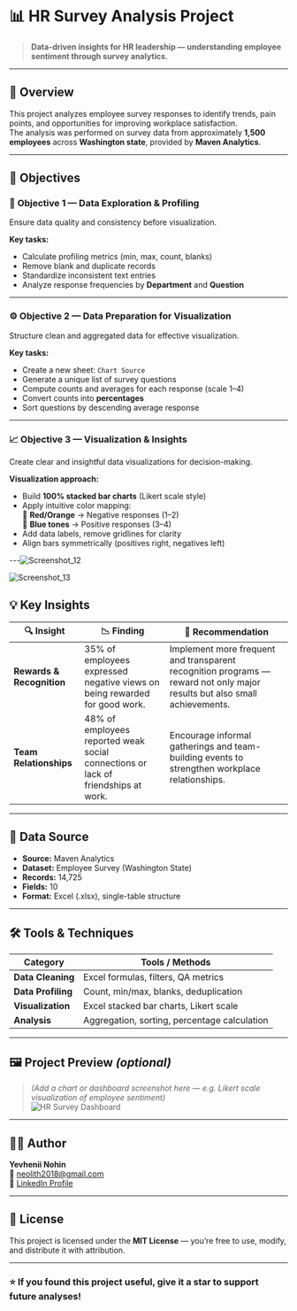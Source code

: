 # 📊 HR Survey Analysis Project

> **Data-driven insights for HR leadership — understanding employee sentiment through survey analytics.**

---

## 🧩 Overview

This project analyzes employee survey responses to identify trends, pain points, and opportunities for improving workplace satisfaction.  
The analysis was performed on survey data from approximately **1,500 employees** across **Washington state**, provided by **Maven Analytics**.

---

## 🎯 Objectives

### 🧹 **Objective 1 — Data Exploration & Profiling**
Ensure data quality and consistency before visualization.

**Key tasks:**
- Calculate profiling metrics (min, max, count, blanks)  
- Remove blank and duplicate records  
- Standardize inconsistent text entries  
- Analyze response frequencies by **Department** and **Question**

---

### ⚙️ **Objective 2 — Data Preparation for Visualization**
Structure clean and aggregated data for effective visualization.

**Key tasks:**
- Create a new sheet: `Chart Source`  
- Generate a unique list of survey questions  
- Compute counts and averages for each response (scale 1–4)  
- Convert counts into **percentages**  
- Sort questions by descending average response  

---

### 📈 **Objective 3 — Visualization & Insights**
Create clear and insightful data visualizations for decision-making.

**Visualization approach:**
- Build **100% stacked bar charts** (Likert scale style)  
- Apply intuitive color mapping:  
  🔴 **Red/Orange** → Negative responses (1–2)  
  🔵 **Blue tones** → Positive responses (3–4)  
- Add data labels, remove gridlines for clarity  
- Align bars symmetrically (positives right, negatives left)

---![Screenshot_12](https://github.com/user-attachments/assets/65faf605-d2f0-4f70-82be-2d989ae3d49d)

![Screenshot_13](https://github.com/user-attachments/assets/8569b665-193d-4caf-b117-33e948a09031)

## 💡 Key Insights

| 🔍 Insight | 📉 Finding | 💬 Recommendation |
|-------------|------------|-------------------|
| **Rewards & Recognition** | 35% of employees expressed negative views on being rewarded for good work. | Implement more frequent and transparent recognition programs — reward not only major results but also small achievements. |
| **Team Relationships** | 48% of employees reported weak social connections or lack of friendships at work. | Encourage informal gatherings and team-building events to strengthen workplace relationships. |

---

## 🧠 Data Source

- **Source:** Maven Analytics  
- **Dataset:** Employee Survey (Washington State)  
- **Records:** 14,725  
- **Fields:** 10  
- **Format:** Excel (.xlsx), single-table structure  

---

## 🛠️ Tools & Techniques

| Category | Tools / Methods |
|-----------|-----------------|
| **Data Cleaning** | Excel formulas, filters, QA metrics |
| **Data Profiling** | Count, min/max, blanks, deduplication |
| **Visualization** | Excel stacked bar charts, Likert scale |
| **Analysis** | Aggregation, sorting, percentage calculation |

---

## 🖼️ Project Preview *(optional)*

> *(Add a chart or dashboard screenshot here — e.g. Likert scale visualization of employee sentiment)*  
> ![HR Survey Dashboard](path/to/your/image.png)

---

## 👨‍💻 Author

**Yevhenii Nohin**  
📧 [neolith2018@gmail.com](mailto:neolith2018@gmail.com)  
🔗 [LinkedIn Profile](https://www.linkedin.com/in/yevhenii-nohin-763565163/)  

---

## 📜 License

This project is licensed under the **MIT License** — you’re free to use, modify, and distribute it with attribution.

---

### ⭐ If you found this project useful, give it a star to support future analyses!
